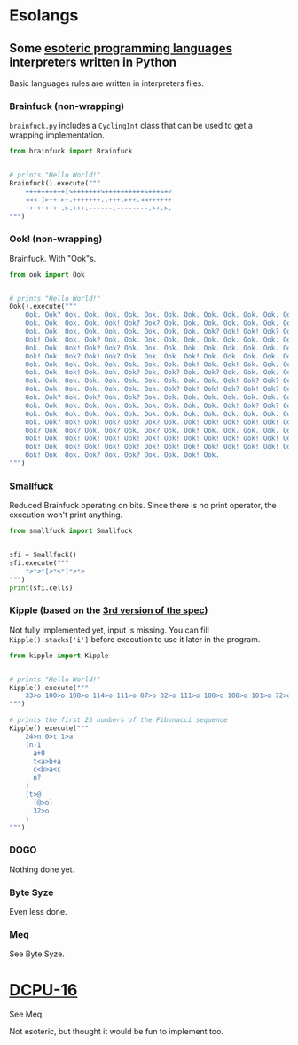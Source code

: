 # Esolangs
## Some [esoteric programming languages](https://esolangs.org/) interpreters written in Python

Basic languages rules are written in interpreters files.

### Brainfuck (non-wrapping)

```brainfuck.py``` includes a ```CyclingInt``` class that can be used to get a wrapping implementation.

```python
from brainfuck import Brainfuck


# prints "Hello World!"
Brainfuck().execute("""
    ++++++++++[>+++++++>++++++++++>+++>+<
    <<<-]>++.>+.+++++++..+++.>++.<<++++++
    +++++++++.>.+++.------.--------.>+.>.
""")
```

### Ook! (non-wrapping)
Brainfuck. With "Ook"s.

```python
from ook import Ook


# prints "Hello World!"
Ook().execute("""
    Ook. Ook? Ook. Ook. Ook. Ook. Ook. Ook. Ook. Ook. Ook. Ook. Ook. Ook. Ook. Ook.
    Ook. Ook. Ook. Ook. Ook! Ook? Ook? Ook. Ook. Ook. Ook. Ook. Ook. Ook. Ook. Ook.
    Ook. Ook. Ook. Ook. Ook. Ook. Ook. Ook. Ook. Ook? Ook! Ook! Ook? Ook! Ook? Ook.
    Ook! Ook. Ook. Ook? Ook. Ook. Ook. Ook. Ook. Ook. Ook. Ook. Ook. Ook. Ook. Ook.
    Ook. Ook. Ook! Ook? Ook? Ook. Ook. Ook. Ook. Ook. Ook. Ook. Ook. Ook. Ook. Ook?
    Ook! Ook! Ook? Ook! Ook? Ook. Ook. Ook. Ook! Ook. Ook. Ook. Ook. Ook. Ook. Ook.
    Ook. Ook. Ook. Ook. Ook. Ook. Ook. Ook. Ook! Ook. Ook! Ook. Ook. Ook. Ook. Ook.
    Ook. Ook. Ook! Ook. Ook. Ook? Ook. Ook? Ook. Ook? Ook. Ook. Ook. Ook. Ook. Ook.
    Ook. Ook. Ook. Ook. Ook. Ook. Ook. Ook. Ook. Ook. Ook! Ook? Ook? Ook. Ook. Ook.
    Ook. Ook. Ook. Ook. Ook. Ook. Ook. Ook? Ook! Ook! Ook? Ook! Ook? Ook. Ook! Ook.
    Ook. Ook? Ook. Ook? Ook. Ook? Ook. Ook. Ook. Ook. Ook. Ook. Ook. Ook. Ook. Ook.
    Ook. Ook. Ook. Ook. Ook. Ook. Ook. Ook. Ook. Ook. Ook! Ook? Ook? Ook. Ook. Ook.
    Ook. Ook. Ook. Ook. Ook. Ook. Ook. Ook. Ook. Ook. Ook. Ook. Ook. Ook. Ook. Ook.
    Ook. Ook? Ook! Ook! Ook? Ook! Ook? Ook. Ook! Ook! Ook! Ook! Ook! Ook! Ook! Ook.
    Ook? Ook. Ook? Ook. Ook? Ook. Ook? Ook. Ook! Ook. Ook. Ook. Ook. Ook. Ook. Ook.
    Ook! Ook. Ook! Ook! Ook! Ook! Ook! Ook! Ook! Ook! Ook! Ook! Ook! Ook! Ook! Ook.
    Ook! Ook! Ook! Ook! Ook! Ook! Ook! Ook! Ook! Ook! Ook! Ook! Ook! Ook! Ook! Ook!
    Ook! Ook. Ook. Ook? Ook. Ook? Ook. Ook. Ook! Ook.
""")
```

### Smallfuck
Reduced Brainfuck operating on bits. Since there is no print operator, the execution won't print anything.

```python
from smallfuck import Smallfuck


sfi = Smallfuck()
sfi.execute("""
    *>*>*[>*<*]*>*>
""")
print(sfi.cells)
```


### Kipple (based on the [3rd version of the spec](http://web.archive.org/web/20070224040559/http://rune.krokodille.com/lang/kipple/kipple.html))

Not fully implemented yet, input is missing. You can fill ```Kipple().stacks['i']``` before execution to use it later in the program.

```python
from kipple import Kipple


# prints "Hello World!"
Kipple().execute("""
    33>o 100>o 108>o 114>o 111>o 87>o 32>o 111>o 108>o 108>o 101>o 72>o
""")

# prints the first 25 numbers of the Fibonacci sequence
Kipple().execute("""
    24>n 0>t 1>a
    (n-1
      a+0
      t<a>b+a
      c<b>a<c
      n?
    )
    (t>@
      (@>o)
      32>o
    )
""")
```

### DOGO

Nothing done yet.

### Byte Syze

Even less done.

### Meq

See Byte Syze.

# [DCPU-16](http://web.archive.org/web/20121001104346/http://0x10c.com/doc/dcpu-16.txt)

See Meq.

Not esoteric, but thought it would be fun to implement too.
